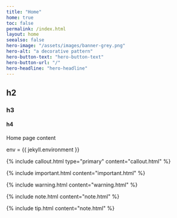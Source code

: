 ```yaml
---
title: "Home"
home: true
toc: false
permalink: /index.html
layout: home
seealso: false
hero-image: "/assets/images/banner-grey.png"
hero-alt: "a decorative pattern"
hero-button-text: "hero-button-text"
hero-button-url: "/"
hero-headline: "hero-headline"
---
```


## h2

### h3

#### h4

Home page content

<p class="annotation">env = {{ jekyll.environment }}</p>

{% include callout.html type="primary" content="callout.html" %}

{% include important.html content="important.html" %}

{% include warning.html content="warning.html" %}

{% include note.html content="note.html" %}

{% include tip.html content="note.html" %}
